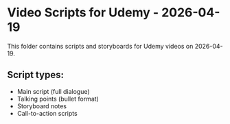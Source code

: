 # Video Scripts for Udemy - 2026-04-19

This folder contains scripts and storyboards for Udemy videos on 2026-04-19.

## Script types:
- Main script (full dialogue)
- Talking points (bullet format)
- Storyboard notes
- Call-to-action scripts
